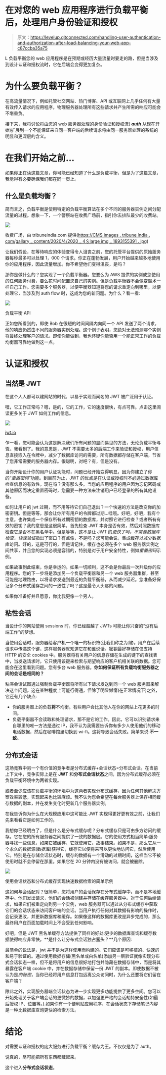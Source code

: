 # 在对您的 web 应用程序进行负载平衡后，处理用户身份验证和授权

> 原文：<https://levelup.gitconnected.com/handling-user-authentication-and-authorization-after-load-balancing-your-web-app-c87ccba35a75>

L 负载平衡您的 web 应用程序是在预期或经历大量流量时要走的路，但是当涉及到设计认证和授权流时，它在后端会变得更加复杂。

# 为什么要负载平衡？

在高流量情况下，例如托管社交网站、热门博客、API 或互联网上几乎任何有大量有效传入请求的应用程序，物理服务器处理所有这些请求并产生所需的响应可能会不堪重负。

接下来，我将讨论将由您的 web 服务器处理的身份验证和授权流( ***auth*** 从现在开始)扩展到一个不能保证来自同一客户端的后续请求将由同一服务器处理的系统的明显和更深层的含义。

# 在我们开始之前…

如果你正在读这篇文章，你可能已经知道了什么是负载平衡，但是为了这篇文章，我觉得有必要确保我们都在同一页上。

## **什么是负载均衡？**

简而言之，负载平衡是使用特定的负载平衡算法在多个不同的服务器实例之间分配流量的过程。想象一下，一个警察站在收费广场前，指引你去排队最少的收费站。

![](img/6bb7a7be8d1982eb30a5b2310160f15f.png)

收费广场，由 tribuneindia.com 提供([https://CMS images . tribune India . com/gallary _ content/2020/4/2020 _ 4＄large img _ 1893155391 . jpg](https://cmsimages.tribuneindia.com/gallary_content/2020/4/2020_4$largeimg_1893155391.jpg))

让我们假设，在等待响应的体验变得令人沮丧之前，您的托管平台提供的原始服务器每秒最多可以处理 1，000 个请求。你正在蓬勃发展，用户开始越来越多地使用你的应用程序，因此流量增加。你不希望他们变得沮丧，是吗？

那你是做什么的？您实现了一个负载平衡器。您要么为 AWS 提供的实例或您使用的任何服务付费，要么花时间配置您自己的实例。但是负载平衡器不会像变魔术一样自己工作。您需要多个服务器，以便平衡器知道将您的请求重定向到哪里，以便处理它，当涉及到 auth flow 时，这成为您的新问题。为什么？看一看:

![](img/bb772cd153dacaeefb5aa5e7a3644e1d.png)

负载平衡 API

正如您所看到的，即使 Bob 在很短的时间间隔内向同一个 API 发送了两个请求，他的响应仍然由不同的服务器实例处理。这个例子表明，您绝对无法预测哪个实例将最终处理客户的请求。即使你能做到，我也怀疑你能否用一个能正常工作的负载均衡器可靠地做到这一点。

# 认证和授权

## 当然是 JWT

在这个人人都可以建网站的时代，以易于实现而闻名的 JWT 被广泛用于认证。

嘿，它工作正常吗？嗯，是的，它的工作，它的速度很快，有点可靠。点击这里阅读更多关于 JWT 如何工作的信息。

![](img/5a8d90e9aaf971483df79634470fa5e3.png)

[jwt.io](https://jwt.io)

乍一看，您可能会认为这是解决我们所有问题的显而易见的方法，无论负载平衡与否。我看到了。我的意思是，JWT 不需要太多的后端工作来验证和授权，用户信息直接嵌入在令牌中，减少了数据库访问的需要，所有数据都存储在客户端，节省了您非常需要的服务器内存。很聪明，对吧？有，但是没有。

当你开始设计你的用户认证功能时，问题已经开始变得明显，因为你建立了你的“*重置密码*”功能。到目前为止，JWT 的优点是在认证或授权时不必通过数据库检查信息的有效性。现在吗？没有那么多。当您的应用程序的用户因为忘记密码或其他原因而决定重置密码时，您需要一种方法来注销用户已经登录的所有其他设备。

如何让用户的 jwt 过期，而不用等待它们自己退出？一个快速的方法是改变你的加密密钥。但是等等，那会让你所有用户的令牌都过期…哇哦。好吧，好吧，我有个主意。也许集成一个保存所有过期密钥的数据库，并对照它进行检查？或者所有有效的密钥？我的意思是这很简单，首先检查 JWT 本身是否有效，然后对照数据库检查它是否不在黑名单中。但是等等，这不是让 JWT 的*更快了吗，不需要数据库检查，快速验证*指出了窗口？有点像，不是吗？您可能会说，集成缓存以减少数据库访问。好的，这是可行的，但是请记住，缓存也必须在多个 web 服务器实例之间共享，并且您的实现必须是容错的，特别是对于用户安全特性，例如*重置密码*示例。

如果故事到此结束，你是幸运的。如果一切顺利，这不会是你最后一次升级你的应用程序。您的下一步将是添加另一个负载平衡器和另一个 web 服务器集群，甚至可能是地理路由，以将请求发送到最近的负载平衡器，从而减少延迟。您准备好保证多个分布式缓存之间的一致性了吗？这是最令人头疼的问题。

如果你准备好并且愿意，你比我更像一个男人。

## 粘性会话

当设计你的网站使用 sessions 时，你已经超越了 JWTs 可能让你兴奋的“没有后端工作”的梦想。

当使用会话时，服务器给客户机一个唯一的标识符(让我们称之为*键*)，用户在后续请求中传递这个键，这样服务器就知道它在和谁说话。密钥最好存储在仅支持 HTTP 的安全 cookies 中。服务器将有关用户的信息存储在生成的键下的查找表中，当发送请求时，它只使用该键来检索与期望响应的客户机相关联的数据。您可能会在这里看到问题。您有多台 web 服务器。**你如何保证所有负载均衡服务器之间的会话是相同的？**

粘滞会话试图通过强制负载平衡器将所有以下请求发送到同一个 web 服务器来解决这个问题。这在某种程度上可能行得通，但除了明显懒惰(在正常情况下)之外，它还有几个缺点:

*   你的服务器上的负载**将**不均衡。有些用户会比其他人在你的网站上花更多的时间。
*   负载平衡器不会读取和处理请求，那不是它的工作。因此，它可以识别请求来自哪里的唯一方法是通过 IP，我不认为我需要告诉你有多少人使用他们的移动电话数据，然后在咖啡馆里切换到 wi-fi。这将导致会话失败。简单来说:**不一致**。

## 分布式会话

这场竞赛中另一个有价值的竞争者是分布式缓存+会话状态=分布式会话。在当前上下文中，竞争实际上是在 **JWT** 和**分布式会话状态**之间，因为分布式缓存必须在负载平衡环境中为两者实现。

或者至少应该在负载平衡的环境中为这两者实现分布式缓存，因为任何其他解决方案效率较低，实现起来也比较麻烦。我不认为您会希望在每台服务器上保存相同缓存数据的副本，并在发生变化时更新几个服务器实例。

在我告诉你为什么在大规模应用中这可能比 JWT 实现得更好更有效之前，让我们先来看看它是如何工作的。

我想你已经明白了，但是什么是分布式缓存呢？分布式缓存只是可由多方访问的缓存。它在您的所有服务器之间提供了一致的数据层。它的使用方式相当简单:服务器寻找一些信息，如果它被缓存，它就使用它，故事结束。如果不是，那么它从一个永久的数据源(数据库)获得它，缓存它以便将来可以更快地访问它，然后使用它。特别是在存储会话状态时，缓存的数据有一个滑动的过期时间，这样当它不被使用时就不会停留在那里。如果它在 20 分钟内没有被访问，就会被删除。

![](img/66ac2fc67e7afd7d0ddaa48234756018.png)

使用会话状态和分布式缓存实现快速数据检索的简单示例

这如何与会话配对？很简单，您将用户的会话保存在分布式缓存中，而不是本地缓存中。他们发出请求，他们的会话被创建并存储在缓存服务器中。对于任何后续请求，如果它们被重定向到另一个实例，web 服务器可以通过从分布式缓存中获取它们的会话状态来访问客户端的会话。当用户执行任何对其数据有影响的操作时，会记录更改，并更新数据库和缓存。如果像这样的数据库更改是异步完成的，那么最终用户在页面加载时间上不会受到任何影响。

好吧，但是 JWT 黑名单缓存方法提供了同样的好处:更少的数据库查询和缓存数据使得响应非常快。**是什么让分布式会话独占鳌头？**几个原因:

最简单的说法是，jwt 并不是为这样使用而构建的。它们应该是可移植的、快速的和易于验证的。通过使用数据存储(黑名单或白名单)添加另一层验证就像实现分布式会话状态一样，但不是将用户的信息很好地打包并隐藏在数据存储中，而是将其暴露在客户端 cookie 中，并在数据存储中保留一份 JWT 的副本。即使数据不被认为是*的秘密*，当你已经将用户信息打包远离公众访问时，为什么还要将它们留在客户端？

除此之外，实现服务器端会话状态为进一步实现更多功能提供了更多空间。您可以开始处理关于客户端会话的更微妙的数据，以加强更严格的会话劫持安全性(如最后授权 IP、位置等。).如果你有一个便利贴应用程序，在会话状态下存储笔记内容是一种比数据库查询更快的检索方法。

# 结论

对需要认证和授权的庞大服务进行负载平衡？缓存为王。不仅仅是为了 auth。

说真的，尽可能把所有东西都藏起来。

这个进入**分布式会话状态**。